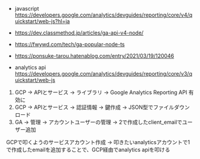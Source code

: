 
- javascript https://developers.google.com/analytics/devguides/reporting/core/v4/quickstart/web-js?hl=ja
- https://dev.classmethod.jp/articles/ga-api-v4-node/
- https://fwywd.com/tech/ga-popular-node-ts
- https://ponsuke-tarou.hatenablog.com/entry/2021/03/19/120046

- analytics api https://developers.google.com/analytics/devguides/reporting/core/v3/quickstart/web-js

1. GCP -> APIとサービス -> ライブラリ -> Google Analytics Reporting API 有効に
2. GCP -> APIとサービス -> 認証情報 -> 鍵作成 -> JSON型でファイルダウンロード
3. GA -> 管理 -> アカウントユーザーの管理 -> 2で作成したclient_emailでユーザー追加

GCPで叩くようのサービスアカウント作成 -> 叩きたいanalyticsアカウントで1で作成したemailを追加することで、GCP経由でanalytics apiを叩ける